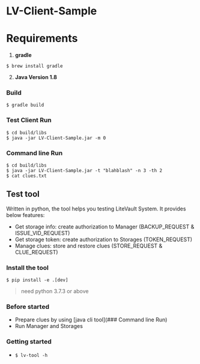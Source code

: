 # LV-Client-Sample

# Requirements
1. **gradle**
~~~
$ brew install gradle
~~~

2. **Java Version 1.8**


### Build
~~~
$ gradle build
~~~

### Test Client Run
~~~
$ cd build/libs
$ java -jar LV-Client-Sample.jar -m 0
~~~

### Command line Run

~~~
$ cd build/libs
$ java -jar LV-Client-Sample.jar -t "blahblash" -n 3 -th 2
$ cat clues.txt
~~~

## Test tool
Written in python, the tool helps you testing LiteVault System.
It provides below features:
- Get storage info: create authorization to Manager (BACKUP_REQUEST & ISSUE_VID_REQUEST)
- Get storage token: create authorization to Storages (TOKEN_REQUEST)
- Manage clues: store and restore clues (STORE_REQUEST & CLUE_REQUEST)

### Install the tool
`$ pip install -e .[dev]`

> need python 3.7.3 or above

### Before started
- Prepare clues by using [java cli tool](### Command line Run)
- Run Manager and Storages

### Getting started
- `$ lv-tool -h`
